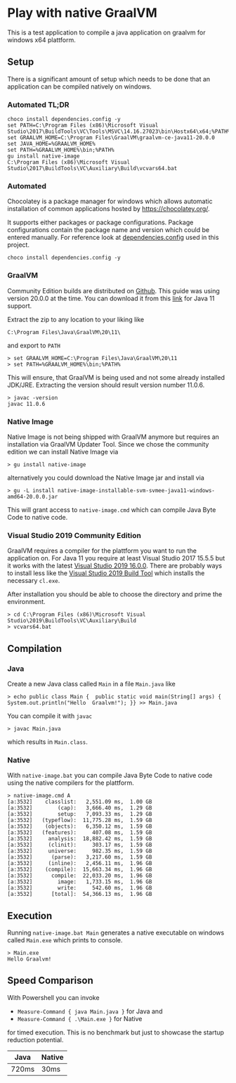 # Play with native GraalVM

This is a test application to compile a java application on graalvm for windows x64 plattform.

## Setup

There is a significant amount of setup which needs to be done that an application can be compiled natively on windows.

### Automated TL;DR

    choco install dependencies.config -y
    set PATH=C:\Program Files (x86)\Microsoft Visual Studio\2017\BuildTools\VC\Tools\MSVC\14.16.27023\bin\Hostx64\x64;%PATH%
    set GRAALVM_HOME=C:\Program Files\GraalVM\graalvm-ce-java11-20.0.0
    set JAVA_HOME=%GRAALVM_HOME%
    set PATH=%GRAALVM_HOME%\bin;%PATH%
    gu install native-image
    C:\Program Files (x86)\Microsoft Visual Studio\2017\BuildTools\VC\Auxiliary\Build\vcvars64.bat

### Automated

Chocolatey is a package manager for windows which allows automatic installation of common applications hosted by https://chocolatey.org/.

It supports either packages or package configurations. Package configurations contain the package name and version which could be entered manually. For reference look at [dependencies.config](dependencies.config) used in this project.

    choco install dependencies.config -y


### GraalVM

Community Edition builds are distributed on [Github](https://github.com/graalvm/graalvm-ce-builds/releases). This guide was using version 20.0.0 at the time. You can download it from this [link](https://github.com/graalvm/graalvm-ce-builds/releases/download/vm-20.0.0/graalvm-ce-java11-windows-amd64-20.0.0.zip) for Java 11 support.

Extract the zip to any location to your liking like

    C:\Program Files\Java\GraalVM\20\11\

and export to `PATH`

    > set GRAALVM_HOME=C:\Program Files\Java\GraalVM\20\11
    > set PATH=%GRAALVM_HOME%\bin;%PATH%

This will ensure, that GraalVM is being used and not some already installed JDK/JRE. Extracting the version should result version number 11.0.6.

    > javac -version
    javac 11.0.6

### Native Image

Native Image is not being shipped with GraalVM anymore but requires an installation via GraalVM Updater Tool. Since we chose the community edition we can install Native Image via

    > gu install native-image

alternatively you could download the Native Image jar and install via

    > gu -L install native-image-installable-svm-svmee-java11-windows-amd64-20.0.0.jar

This will grant access to `native-image.cmd` which can compile Java Byte Code to native code.

### Visual Studio 2019 Community Edition

GraalVM requires a compiler for the plattform you want to run the application on. For Java 11 you require at least Visual Studio 2017 15.5.5 but it works with the latest [Visual Studio 2019 16.0.0](https://visualstudio.microsoft.com/downloads/#visual-studio-community-2019). There are probably ways to install less like the [Visual Studio 2019 Build Tool](https://visualstudio.microsoft.com/downloads/#build-tools-for-visual-studio-2019) which installs the necessary `cl.exe`.

After installation you should be able to choose the directory and prime the environment.

    > cd C:\Program Files (x86)\Microsoft Visual Studio\2019\BuildTools\VC\Auxiliary\Build
    > vcvars64.bat

## Compilation

### Java

Create a new Java class called `Main` in a file `Main.java` like

    > echo public class Main {  public static void main(String[] args) { System.out.println("Hello  Graalvm!"); }} >> Main.java

You can compile it with `javac`

    > javac Main.java

which results in `Main.class`.

### Native

With `native-image.bat` you can compile Java Byte Code to native code using the native compilers for the plattform.

    > native-image.cmd A
    [a:3532]    classlist:   2,551.09 ms,  1.00 GB
    [a:3532]        (cap):   3,666.40 ms,  1.29 GB
    [a:3532]        setup:   7,093.33 ms,  1.29 GB
    [a:3532]   (typeflow):  11,775.28 ms,  1.59 GB
    [a:3532]    (objects):   6,350.12 ms,  1.59 GB
    [a:3532]   (features):     407.08 ms,  1.59 GB
    [a:3532]     analysis:  18,882.42 ms,  1.59 GB
    [a:3532]     (clinit):     303.17 ms,  1.59 GB
    [a:3532]     universe:     982.35 ms,  1.59 GB
    [a:3532]      (parse):   3,217.60 ms,  1.59 GB
    [a:3532]     (inline):   2,456.11 ms,  1.96 GB
    [a:3532]    (compile):  15,663.34 ms,  1.96 GB
    [a:3532]      compile:  22,033.20 ms,  1.96 GB
    [a:3532]        image:   1,733.15 ms,  1.96 GB
    [a:3532]        write:     542.60 ms,  1.96 GB
    [a:3532]      [total]:  54,366.13 ms,  1.96 GB

## Execution

Running `native-image.bat Main` generates a native executable on windows called `Main.exe` which prints to console.

    > Main.exe
    Hello Graalvm!

## Speed Comparison

With Powershell you can invoke

* `Measure-Command { java Main.java }` for Java and
* `Measure-Command { .\Main.exe }` for Native

for timed execution. This is no benchmark but just to showcase the startup reduction potential.

| Java | Native |
| ---- | ------ |
| 720ms | 30ms |
